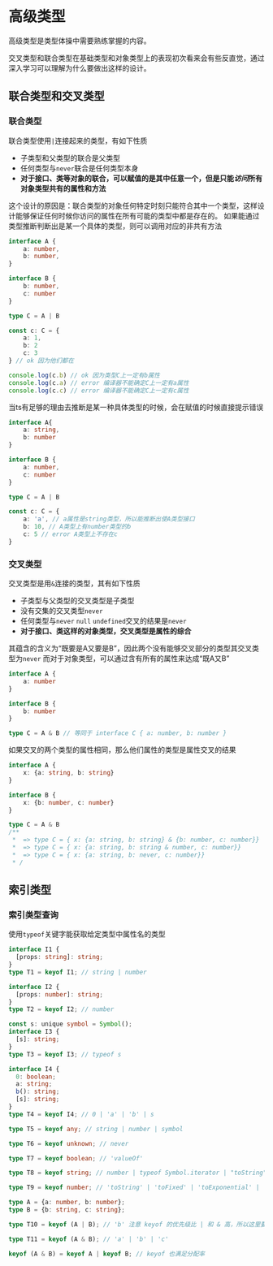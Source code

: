 
# 高级类型

高级类型是类型体操中需要熟练掌握的内容。

交叉类型和联合类型在基础类型和对象类型上的表现初次看来会有些反直觉，通过深入学习可以理解为什么要做出这样的设计。


## 联合类型和交叉类型

### 联合类型

联合类型使用`|`连接起来的类型，有如下性质

- 子类型和父类型的联合是父类型
- 任何类型与`never`联合是任何类型本身
- **对于接口、类等对象的联合，可以赋值的是其中任意一个，但是只能*访问*所有对象类型共有的属性和方法**

这个设计的原因是：联合类型的对象任何特定时刻只能符合其中一个类型，这样设计能够保证任何时候你访问的属性在所有可能的类型中都是存在的。
如果能通过类型推断判断出是某一个具体的类型，则可以调用对应的非共有方法

```ts
interface A {
    a: number,
    b: number,
}

interface B {
    b: number,
    c: number
}

type C = A | B

const c: C = {
    a: 1,
    b: 2
    c: 3
} // ok 因为他们都在

console.log(c.b) // ok 因为类型C上一定有b属性
console.log(c.a) // error 编译器不能确定C上一定有a属性
console.log(c.c) // error 编译器不能确定C上一定有c属性
```

当ts有足够的理由去推断是某一种具体类型的时候，会在赋值的时候直接提示错误

```ts
interface A{
    a: string,
    b: number
}

interface B {
    a: number,
    c: number
}

type C = A | B

const c: C = {
    a: 'a', // a属性是string类型，所以能推断出使A类型接口
    b: 10, // A类型上有number类型的b
    c: 5 // error A类型上不存在c
}

```

### 交叉类型

交叉类型是用`&`连接的类型，其有如下性质

- 子类型与父类型的交叉类型是子类型
- 没有交集的交叉类型`never`
- 任何类型与`never` `null` `undefined`交叉的结果是`never`
- **对于接口、类这样的对象类型，交叉类型是属性的综合**

其蕴含的含义为“既要是A又要是B”，因此两个没有能够交叉部分的类型其交叉类型为`never`
而对于对象类型，可以通过含有所有的属性来达成“既A又B”

```ts
interface A {
    a: number
}

interface B {
    b: number
}

type C = A & B // 等同于 interface C { a: number, b: number }
```

如果交叉的两个类型的属性相同，那么他们属性的类型是属性交叉的结果

```ts
interface A {
    x: {a: string, b: string}
}

interface B {
    x: {b: number, c: number}
}

type C = A & B
/**
 *  => type C = { x: {a: string, b: string} & {b: number, c: number}}
 *  => type C = { x: {a: string, b: string & number, c: number}}
 *  => type C = { x: {a: string, b: never, c: number}}
 * /

```

## 索引类型

### 索引类型查询

使用`typeof`关键字能获取给定类型中属性名的类型

```ts
interface I1 {
  [props: string]: string;
}
type T1 = keyof I1; // string | number

interface I2 {
  [props: number]: string;
}
type T2 = keyof I2; // number

const s: unique symbol = Symbol();
interface I3 {
  [s]: string;
}
type T3 = keyof I3; // typeof s

interface I4 {
  0: boolean;
  a: string;
  b(): string;
  [s]: string;
}
type T4 = keyof I4; // 0 | 'a' | 'b' | s

type T5 = keyof any; // string | number | symbol

type T6 = keyof unknown; // never

type T7 = keyof boolean; // 'valueOf'

type T8 = keyof string; // number | typeof Symbol.iterator | "toString" |  ...等string上的方法

type T9 = keyof number; // 'toString' | 'toFixed' | 'toExponential' | 'toPrecision' | 'valueOf' | 'toLocaleString'

type A = {a: number, b: number};
type B = {b: string, c: string};

type T10 = keyof (A | B); // 'b' 注意 keyof 的优先级比 | 和 & 高，所以这里要上括号

type T11 = keyof (A & B); // 'a' | 'b' | 'c'

keyof (A & B) = keyof A | keyof B; // keyof 也满足分配率

```